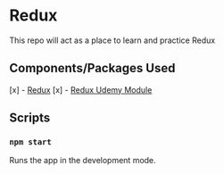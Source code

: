 # Redux

This repo will act as a place to learn and practice Redux

## Components/Packages Used

[x] - [Redux](https://redux.js.org/introduction/getting-started)
[x] - [Redux Udemy Module](https://yoobic.udemy.com/course/react-the-complete-guide-incl-redux/learn/lecture/8211830#overview)

## Scripts

### `npm start`

Runs the app in the development mode.
